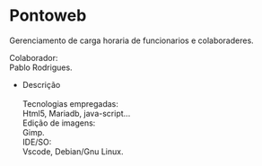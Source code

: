 # Pontoweb
Gerenciamento de carga horaria de funcionarios e colaboraderes.<br>
  
  <p>Colaborador:<br>
Pablo Rodrigues.</p>

- Descrição<br><br>
Tecnologias empregadas:<br>
Html5, Mariadb, java-script...<br>
Edição de imagens:<br>
Gimp.<br>
IDE/SO:<br>
Vscode, Debian/Gnu Linux.<br>
